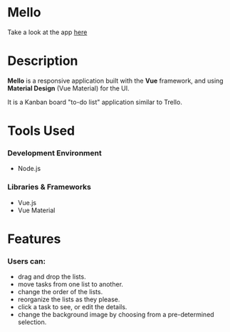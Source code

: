 # Mello

Take a look at the app [here](https://kevmhughes.github.io/Mello/)

# Description

**Mello** is a responsive application built with the **Vue** framework, and using **Material Design** (Vue Material) for the UI.

It is a Kanban board "to-do list" application similar to Trello.

# Tools Used

### Development Environment
* Node.js

### Libraries & Frameworks
* Vue.js
* Vue Material

# Features

### Users can:

* drag and drop the lists. 
* move tasks from one list to another.
* change the order of the lists.
* reorganize the lists as they please.
* click a task to see, or edit the details.
* change the background image by choosing from a pre-determined selection.



